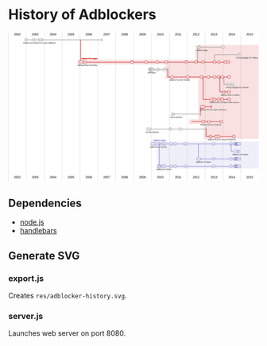 # History of Adblockers

![History of Adblockers][svg]

## Dependencies

- [node.js][node]
- [handlebars][handlebars]

## Generate SVG

### export.js

Creates `res/adblocker-history.svg`.

### server.js

Launches web server on port 8080.

[handlebars]: https://www.npmjs.org/package/handlebars
[node]: https://nodejs.org/
[svg]: res/adblocker-history.svg
